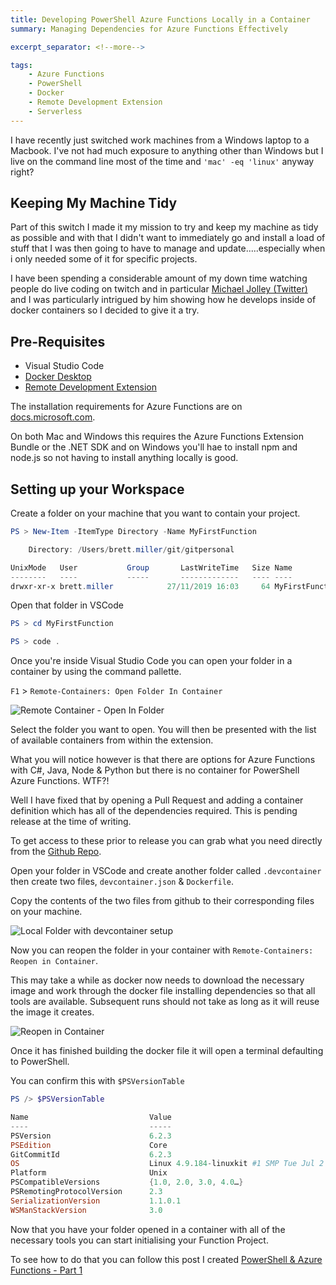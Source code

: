 ```yaml
---
title: Developing PowerShell Azure Functions Locally in a Container
summary: Managing Dependencies for Azure Functions Effectively

excerpt_separator: <!--more-->

tags:
    - Azure Functions
    - PowerShell
    - Docker
    - Remote Development Extension
    - Serverless
---
```


I have recently just switched work machines from a Windows laptop to a Macbook. I've not had much exposure to anything other than Windows but I live on the command line most of the time and `'mac' -eq 'linux'` anyway right?

## Keeping My Machine Tidy

Part of this switch I made it my mission to try and keep my machine as tidy as possible and with that I didn't want to immediately go and install a load of stuff that I was then going to have to manage and update.....especially when i only needed some of it for specific projects.

I have been spending a considerable amount of my down time watching people do live coding on twitch and in particular [Michael Jolley (Twitter)](https://twitter.com/michaeljolley) and I was particularly intrigued by him showing how he develops inside of docker containers so I decided to give it a try.

<!--more-->

## Pre-Requisites

- Visual Studio Code
- [Docker Desktop](https://www.docker.com/products/docker-desktop)
- [Remote Development Extension](https://marketplace.visualstudio.com/items?itemName=ms-vscode-remote.vscode-remote-extensionpack)

The installation requirements for Azure Functions are on [docs.microsoft.com](https://docs.microsoft.com/en-gb/azure/azure-functions/functions-run-local#install-the-azure-functions-core-tools).

On both Mac and Windows this requires the Azure Functions Extension Bundle or the .NET SDK and on Windows you'll hae to install npm and node.js so not having to install anything locally is good.

## Setting up your Workspace

Create a folder on your machine that you want to contain your project.

```powershell
PS > New-Item -ItemType Directory -Name MyFirstFunction

    Directory: /Users/brett.miller/git/gitpersonal

UnixMode   User           Group       LastWriteTime   Size Name
--------   ----           -----       -------------   ---- ----
drwxr-xr-x brett.miller            27/11/2019 16:03     64 MyFirstFunction
```

Open that folder in VSCode

```powershell
PS > cd MyFirstFunction

PS > code .
```

Once you're inside Visual Studio Code you can open your folder in a container by using the command pallette.

`F1` > `Remote-Containers: Open Folder In Container`

![Remote Container - Open In Folder](https://user-images.githubusercontent.com/24279339/69739952-74914000-1130-11ea-87d0-7078eea0d46c.png)

Select the folder you want to open. You will then be presented with the list of available containers from within the extension.

What you will notice however is that there are options for Azure Functions with C#, Java, Node & Python but there is no container for PowerShell Azure Functions. WTF?!

Well I have fixed that by opening a Pull Request and adding a container definition which has all of the dependencies required. This is pending release at the time of writing.

To get access to these prior to release you can grab what you need directly from the [Github Repo](https://github.com/microsoft/vscode-dev-containers/tree/master/containers/azure-functions-pwsh-6/.devcontainer).

Open your folder in VSCode and create another folder called `.devcontainer` then create two files, `devcontainer.json` & `Dockerfile`.

Copy the contents of the two files from github to their corresponding files on your machine.

![Local Folder with devcontainer setup](https://user-images.githubusercontent.com/24279339/69741312-c044e900-1132-11ea-8aaf-4d1dfd91fc88.png)

Now you can reopen the folder in your container with `Remote-Containers: Reopen in Container`.

This may take a while as docker now needs to download the necessary image and work through the docker file installing dependencies so that all tools are available. Subsequent runs should not take as long as it will reuse the image it creates.

![Reopen in Container](https://user-images.githubusercontent.com/24279339/69741529-1e71cc00-1133-11ea-836f-7d2660e88654.png)

Once it has finished building the docker file it will open a terminal defaulting to PowerShell.

You can confirm this with `$PSVersionTable`

```powershell
PS /> $PSVersionTable

Name                           Value
----                           -----
PSVersion                      6.2.3
PSEdition                      Core
GitCommitId                    6.2.3
OS                             Linux 4.9.184-linuxkit #1 SMP Tue Jul 2 22:58:16 UTC 2019
Platform                       Unix
PSCompatibleVersions           {1.0, 2.0, 3.0, 4.0…}
PSRemotingProtocolVersion      2.3
SerializationVersion           1.1.0.1
WSManStackVersion              3.0
```

Now that you have your folder opened in a container with all of the necessary tools you can start initialising your Function Project.

To see how to do that you can follow this post I created [PowerShell & Azure Functions - Part 1](https://millerb.co.uk/2019/11/27/Getting-Started-Pwsh-Az-Functions-Part-1.html)